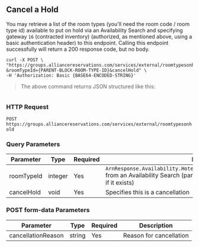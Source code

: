 ## Cancel a Hold

You may retrieve a list of the room types (you'll need the room code / room type id) available to put on hold via an Availability Search and specifying gateway `16` (contracted inventory) (authorized, as mentioned above, using a basic authentication header) to this endpoint. Calling this endpoint successfully will return a 200 response code, but no body.

```shell
curl -X POST \
"https://groups.alliancereservations.com/services/external/roomtypesonhold?&roomTypeId={PARENT-BLOCK-ROOM-TYPE-ID}&cancelHold" \
-H 'Authorization: Basic {BASE64-ENCODED-STRING}'
```

> The above command returns JSON structured like this:

```json
```

### HTTP Request

`POST https://groups.alliancereservations.com/services/external/roomtypesonhold`

### Query Parameters

Parameter | Type | Required | Description
--------- | ------- | ------- | -----------
roomTypeId | integer | Yes | `ArnResponse.Availability.HotelAvailability.Hotel.RatePlan.Room.@Code` from an Availability Search (parent block) (strip off the prefixed `ARN` string if it exists)
cancelHold | void | Yes | Specifies this is a cancellation

### POST form-data Parameters

Parameter | Type | Required | Description
--------- | ------- | ------- | -----------
cancellationReason | string | Yes | Reason for cancellation
